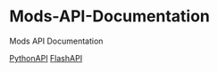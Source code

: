 # Mods-API-Documentation
Mods API Documentation

[PythonAPI](docs/PythonAPI/PythonAPI.md)
[FlashAPI](docs/FlashAPI/FlashAPI.md)
